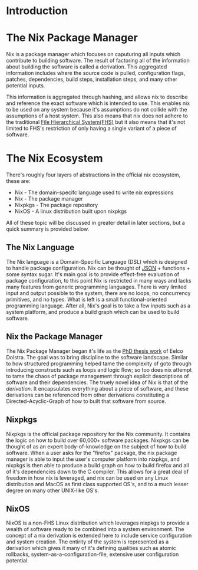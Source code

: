 # Introduction

# The Nix Package Manager

Nix is a package manager which focuses on
caputuring all inputs which contribute to building software.
The result of factoring all of the information about building
the software is called a derivation. This aggregated information includes where
the source code is pulled, configuration flags, patches,
dependencies, build steps, installation steps, and many other potential inputs.

This information is aggregated through hashing, and allows nix to
describe and reference the exact software which is intended to use.
This enables nix to be used on any system because it's assumptions
do not collide with the assumptions of a host system. This also means that
nix does not adhere to the traditional [File Hierarchical System(FHS)](https://en.wikipedia.org/wiki/Filesystem_Hierarchy_Standard)
but it also means that it's not limited to FHS's restriction of only having
a single variant of a piece of software.

# The Nix Ecosystem

There's roughly four layers of abstractions in the official nix ecosystem, these are:

- Nix - The domain-specifc language used to write nix expressions
- Nix - The package manager
- Nixpkgs - The package repository
- NixOS - A linux distribution built upon nixpkgs

All of these topic will be discussed in greater detail in later sections, but a 
quick summary is provided below.

## The Nix Language

The Nix language is a Domain-Specific Language (DSL) which is designed to
handle package configuration. Nix can be thought of [JSON](https://en.wikipedia.org/wiki/JSON) + functions +
some syntax sugar. It's main goal is to provide effect-free evaluation of
package configuration, to this point Nix is restricted in many ways and lacks
many features from generic programming languages. There is very limited input and
output possible to the system, there are no loops, no concurrency primitives, and
no types. What is left is a small functional-oriented programming language. After all,
Nix's goal is to take a few inputs such as a system platform, and produce a build
graph which can be used to build software.

## Nix the Package Manager

The Nix Package Manager began it's life as the [PhD thesis work](https://edolstra.github.io/pubs/phd-thesis.pdf)
of Eelco Dolstra. The goal was to bring discipline to the software landscape. Similar to
how structured programming helped tame the complexity of goto through introducing constructs such
as loops and logic flow; so too does nix attempt to tame the chaos of package management
through explicit descriptions of software and their dependencies. The truely novel idea
of Nix is that of the *derivation*. It encapsulates everything about a piece of software,
and these derivations can be referenced from other derivations constituting a Directed-Acyclic-Graph
of how to built that software from source.

## Nixpkgs

Nixpkgs is the official package repository for the Nix community. It contains the logic
on how to build over 60,000+ software packages. Nixpkgs can be thought of as an
expert body-of-knowledge on the subject of how to build software. When a user
asks for the "firefox" package, the nix package manager is able to input the user's computer
platform into nixpkgs, and nixpkgs is then able to produce a build graph on
how to build firefox and all of it's dependencies down to the C compiler.
This allows for a great deal of freedom in how nix is leveraged, and nix can be used on any Linux distribution and MacOS as
first class supported OS's, and to a much lesser degree on many other UNIX-like OS's.

## NixOS

NixOS is a non-FHS Linux distribution which leverages nixpkgs to provide a wealth
of software ready to be combined into a system environment. The concept of a nix
derivation is extended here to include service configuration and system creation.
The entirity of the system is represented as a derivation which gives it many of
it's defining qualities such as atomic rollbacks, system-as-a-configuration-file,
extensive user configuration potential.
